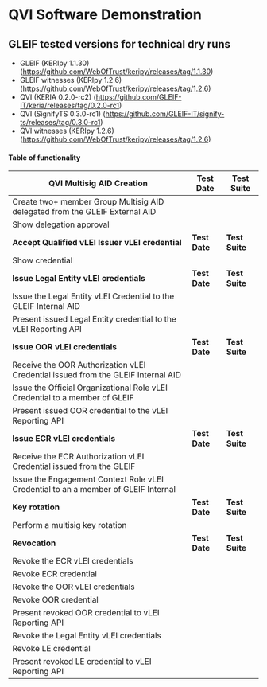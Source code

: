 # QVI Software Demonstration

## GLEIF tested versions for technical dry runs

* GLEIF (KERIpy 1.1.30) (https://github.com/WebOfTrust/keripy/releases/tag/1.1.30)
* GLEIF witnesses (KERIpy 1.2.6) (https://github.com/WebOfTrust/keripy/releases/tag/1.2.6)
* QVI (KERIA 0.2.0-rc2) (https://github.com/GLEIF-IT/keria/releases/tag/0.2.0-rc1)
* QVI (SignifyTS 0.3.0-rc1) (https://github.com/GLEIF-IT/signify-ts/releases/tag/0.3.0-rc1)
* QVI witnesses (KERIpy 1.2.6) (https://github.com/WebOfTrust/keripy/releases/tag/1.2.6)

#### Table of functionality

| **QVI Multisig AID Creation**                                                       | **Test Date** | **Test Suite** |
|-------------------------------------------------------------------------------------|---------------|----------------|
| Create two+ member Group Multisig AID delegated from the GLEIF External AID         |               |                |
| Show delegation approval                                                            |               |                |
| **Accept Qualified vLEI Issuer vLEI credential**                                    | **Test Date** | **Test Suite** |
| Show credential                                                                     |               |                |
| **Issue Legal Entity vLEI credentials**                                             | **Test Date** | **Test Suite** |
| Issue the Legal Entity vLEI Credential to the GLEIF Internal AID                    |               |                |
| Present issued Legal Entity credential to the vLEI Reporting API                    |               |                |
| **Issue OOR vLEI credentials**                                                      | **Test Date** | **Test Suite** |
| Receive the OOR Authorization vLEI Credential issued from the GLEIF Internal AID    |               |                |
| Issue the Official Organizational Role vLEI Credential to a member of GLEIF         |               |                |
| Present issued OOR credential to the vLEI Reporting API                             |               |                |
| **Issue ECR vLEI credentials**                                                      | **Test Date** | **Test Suite** |
| Receive the ECR Authorization vLEI Credential issued from the GLEIF                 |               |                |
| Issue the Engagement Context Role vLEI Credential to an a member of GLEIF Internal  |               |                |
| **Key rotation**                                                                    | **Test Date** | **Test Suite** |
| Perform a multisig key rotation                                                     |               |                |
| **Revocation**                                                                      | **Test Date** | **Test Suite** |
| Revoke the ECR vLEI credentials                                                     |               |                |
| Revoke ECR credential                                                               |               |                |
| Revoke the OOR vLEI credentials                                                     |               |                |
| Revoke OOR credential                                                               |               |                |
| Present revoked OOR credential to vLEI Reporting API                                |               |                |
| Revoke the Legal Entity vLEI credentials                                            |               |                |
| Revoke LE credential                                                                |               |                |
| Present revoked LE credential to vLEI Reporting API                                 |               |                |

